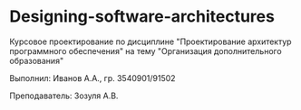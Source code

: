 # Designing-software-architectures
Курсовое проектирование по дисциплине "Проектирование архитектур программного обеспечения" на тему "Организация дополнительного образования"

Выполнил: Иванов А.А., гр. 3540901/91502

Преподаватель: Зозуля А.В.
